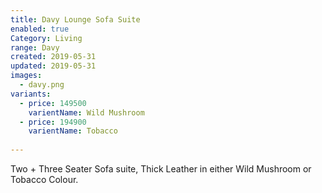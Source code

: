 ```yaml
---
title: Davy Lounge Sofa Suite
enabled: true
Category: Living
range: Davy
created: 2019-05-31
updated: 2019-05-31
images:
  - davy.png
variants:
  - price: 149500
    varientName: Wild Mushroom
  - price: 194900
    varientName: Tobacco
  
---
```


Two + Three Seater Sofa suite, Thick Leather in either
Wild Mushroom or Tobacco Colour.